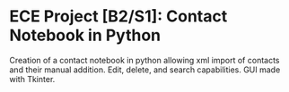 # ECE Project [B2/S1]: Contact Notebook in Python

Creation of a contact notebook in python allowing xml import of contacts and their manual addition. Edit, delete, and search capabilities. GUI made with Tkinter.
